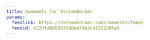 ```yaml
---
title: Comments for StreamHacker
params:
  feedlink: https://streamhacker.com/comments/feed/
  feedid: e220fd8d8053598ea79e3ca22228b5a6
---
```

